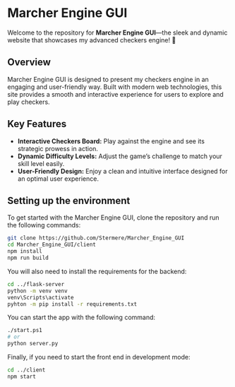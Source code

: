 # Marcher Engine GUI

Welcome to the repository for **Marcher Engine GUI**—the sleek and dynamic website that showcases my advanced checkers engine! 🎉

## Overview

Marcher Engine GUI is designed to present my checkers engine in an engaging and user-friendly way. Built with modern web technologies, this site provides a smooth and interactive experience for users to explore and play checkers.

## Key Features

- **Interactive Checkers Board:** Play against the engine and see its strategic prowess in action.
- **Dynamic Difficulty Levels:** Adjust the game’s challenge to match your skill level easily.
- **User-Friendly Design:** Enjoy a clean and intuitive interface designed for an optimal user experience.

## Setting up the environment

To get started with the Marcher Engine GUI, clone the repository and run the following commands:
```bash
git clone https://github.com/Stermere/Marcher_Engine_GUI
cd Marcher_Engine_GUI/client
npm install
npm run build
```

You will also need to install the requirements for the backend:
```bash
cd ../flask-server
python -m venv venv
venv\Scripts\activate
pyhton -m pip install -r requirements.txt
```

You can start the app with the following command:
```bash
./start.ps1
# or
python server.py
```

Finally, if you need to start the front end in development mode:
```bash
cd ../client
npm start
```
